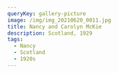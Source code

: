```yaml
---
queryKey: gallery-picture
image: /img/img_20210620_0011.jpg
title: Nancy and Carolyn McKie
description: Scotland, 1929
tags:
  - Nancy
  - Scotland
  - 1920s
---
```

